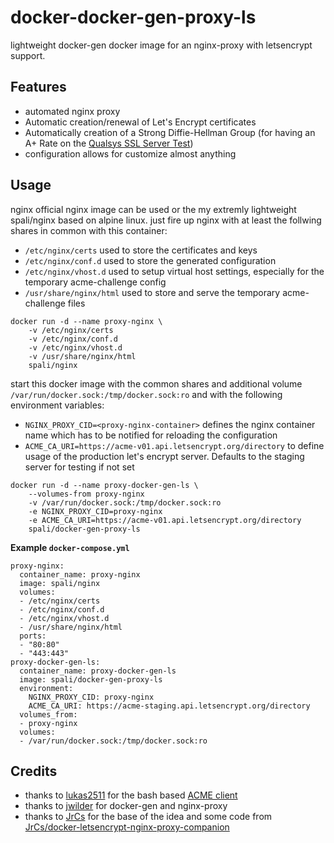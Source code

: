 # docker-docker-gen-proxy-ls
lightweight docker-gen docker image for an nginx-proxy with letsencrypt support.

## Features
 - automated nginx proxy 
 - Automatic creation/renewal of Let's Encrypt certificates
 - Automatically creation of a Strong Diffie-Hellman Group (for having an A+ Rate on the [Qualsys SSL Server Test](https://www.ssllabs.com/ssltest/))
 - configuration allows for customize almost anything

## Usage
nginx official nginx image can be used or the my extremly lightweight spali/nginx based on alpine linux.
just fire up nginx with at least the follwing shares in common with this container:
 - ```/etc/nginx/certs``` used to store the certificates and keys
 - ```/etc/nginx/conf.d``` used to store the generated configuration
 - ```/etc/nginx/vhost.d``` used to setup virtual host settings, especially for the temporary acme-challenge config
 - ```/usr/share/nginx/html``` used to store and serve the temporary acme-challenge files
```
docker run -d --name proxy-nginx \
	-v /etc/nginx/certs
	-v /etc/nginx/conf.d
	-v /etc/nginx/vhost.d
	-v /usr/share/nginx/html
	spali/nginx
```

start this docker image with the common shares and additional volume ```/var/run/docker.sock:/tmp/docker.sock:ro``` and with the following environment variables:
 - ```NGINX_PROXY_CID=<proxy-nginx-container>``` defines the nginx container name which has to be notified for reloading the configuration
 - ```ACME_CA_URI=https://acme-v01.api.letsencrypt.org/directory``` to define usage of the production let's encrypt server. Defaults to the staging server for testing if not set
```
docker run -d --name proxy-docker-gen-ls \
	--volumes-from proxy-nginx
	-v /var/run/docker.sock:/tmp/docker.sock:ro
	-e NGINX_PROXY_CID=proxy-nginx
	-e ACME_CA_URI=https://acme-v01.api.letsencrypt.org/directory
	spali/docker-gen-proxy-ls
```

__Example ```docker-compose.yml```__
```
proxy-nginx:
  container_name: proxy-nginx
  image: spali/nginx
  volumes:
  - /etc/nginx/certs
  - /etc/nginx/conf.d
  - /etc/nginx/vhost.d
  - /usr/share/nginx/html
  ports:
  - "80:80"
  - "443:443"
proxy-docker-gen-ls:
  container_name: proxy-docker-gen-ls
  image: spali/docker-gen-proxy-ls
  environment:
    NGINX_PROXY_CID: proxy-nginx
    ACME_CA_URI: https://acme-staging.api.letsencrypt.org/directory
  volumes_from:
  - proxy-nginx
  volumes:
  - /var/run/docker.sock:/tmp/docker.sock:ro
```



## Credits
 - thanks to [lukas2511](https://github.com/lukas2511) for the bash based [ACME client](https://github.com/lukas2511/letsencrypt.sh)
 - thanks to [jwilder](https://github.com/jwilder) for docker-gen and nginx-proxy
 - thanks to [JrCs](https://github.com/JrCs) for the base of the idea and some code from [JrCs/docker-letsencrypt-nginx-proxy-companion](https://github.com/JrCs/docker-letsencrypt-nginx-proxy-companion)

